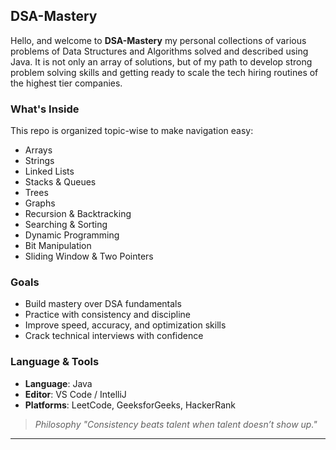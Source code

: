 ##  DSA-Mastery
Hello, and welcome to **DSA-Mastery** my personal collections of various problems of Data Structures and Algorithms solved and described using Java. It is not only an array of solutions, but of my path to develop strong problem solving skills and getting ready to scale the tech hiring routines of the highest tier companies.

### What's Inside

This repo is organized topic-wise to make navigation easy:

- Arrays
- Strings
- Linked Lists
- Stacks & Queues
- Trees
- Graphs
- Recursion & Backtracking
- Searching & Sorting
- Dynamic Programming
- Bit Manipulation
- Sliding Window & Two Pointers

###  Goals

- Build mastery over DSA fundamentals  
- Practice with consistency and discipline  
- Improve speed, accuracy, and optimization skills  
- Crack technical interviews with confidence

###  Language & Tools

- **Language**: Java  
- **Editor**: VS Code / IntelliJ  
- **Platforms**: LeetCode, GeeksforGeeks, HackerRank


> _Philosophy "Consistency beats talent when talent doesn’t show up."_



---

